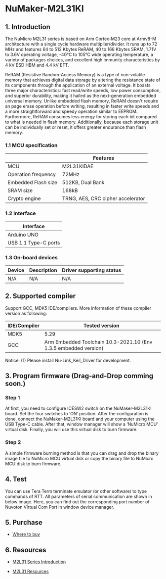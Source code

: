 # NuMaker-M2L31KI

## 1. Introduction

The NuMicro M2L31 series is based on Arm Cortex-M23 core at Armv8-M architecture with a single cycle hardware multiplier/divider. It runs up to 72 MHz and features 64 to 512 Kbytes ReRAM, 40 to 168 Kbytes SRAM, 1.71V to 3.6V operating voltage, -40°C to 105°C wide operating temperature, a variety of packages choices, and excellent high immunity characteristics by 4 kV ESD HBM and 4.4 kV EFT.

ReRAM (Resistive Random-Access Memory) is a type of non-volatile memory that achieves digital data storage by altering the resistance state of its components through the application of an external voltage. It boasts three major characteristics: fast read/write speeds, low power consumption, and superior durability, making it hailed as the next-generation embedded universal memory. Unlike embedded flash memory, ReRAM doesn't require an page erase operation before writing, resulting in faster write speeds and a more straightforward and speedy operation similar to EEPROM. Furthermore, ReRAM consumes less energy for storing each bit compared to what is needed in flash memory. Additionally, because each storage unit can be individually set or reset, it offers greater endurance than flash memory.

### 1.1 MCU specification

|  | Features |
| -- | -- |
| MCU | M2L31KIDAE |
| Operation frequency | 72MHz |
| Embedded Flash size | 512KB, Dual Bank |
| SRAM size | 168kB |
| Crypto engine | TRNG, AES, CRC cipher accelerator |

### 1.2 Interface

| Interface |
| -- |
| Arduino UNO |
| USB 1.1 Type-C ports |

### 1.3 On-board devices

| Device | Description | Driver supporting status |
| -- | -- | -- |
| N/A | N/A | N/A |

## 2. Supported compiler

Support GCC, MDK5 IDE/compilers. More information of these compiler version as following:

| IDE/Compiler  | Tested version                    |
| ---------- | ------------------------------------ |
| MDK5       | 5.29                                 |
| GCC        | Arm Embedded Toolchain 10.3-2021.10 (Env 1.3.5 embedded version)|

Notice:
(1) Please install Nu-Link_Keil_Driver for development.

## 3. Program firmware (Drag-and-Drop comming soon.)

### Step 1

At first, you need to configure ICESW2 switch on the NuMaker-M2L31KI board. Set the four switches to ‘ON’ position. After the configuration is done, connect the NuMaker-M2L31KI board and your computer using the USB Type-C cable. After that, window manager will show a ‘NuMicro MCU’ virtual disk. Finally, you will use this virtual disk to burn firmware.

### Step 2

A simple firmware burning method is that you can drag and drop the binary image file to NuMicro MCU virtual disk or copy the binary file to NuMicro MCU disk to burn firmware.

## 4. Test

You can use Tera Term terminate emulator (or other software) to type commands of RTT. All parameters of serial communication are shown in below image. Here, you can find out the corresponding port number of Nuvoton Virtual Com Port in window device manager.

## 5. Purchase

* [Where to buy][1]

## 6. Resources

* [M2L31 Series Introduction][2]
* [M2L31 Resources][3]

  [1]: https://www.nuvoton.com.cn/products/microcontrollers/arm-cortex-m23-mcus/m2l31-series/?tab=5
  [2]: https://www.nuvoton.com.cn/products/microcontrollers/arm-cortex-m23-mcus/m2l31-series/?tab=1
  [3]: https://www.nuvoton.com.cn/products/microcontrollers/arm-cortex-m23-mcus/m2l31-series/?group=Document&tab=2
